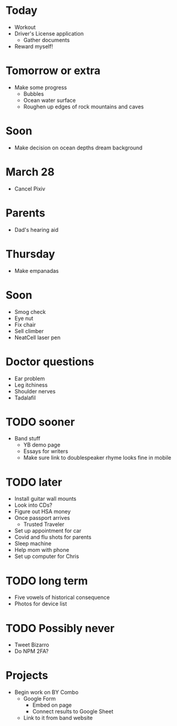 # Today
* Workout
* Driver's License application
    * Gather documents
* Reward myself!

# Tomorrow or extra
* Make some progress
    * Bubbles
    * Ocean water surface
    * Roughen up edges of rock mountains and caves

# Soon
* Make decision on ocean depths dream background

# March 28
* Cancel Pixiv

# Parents
* Dad's hearing aid

# Thursday
* Make empanadas

# Soon
* Smog check
* Eye nut
* Fix chair
* Sell climber
* NeatCell laser pen

# Doctor questions
* Ear problem
* Leg itchiness
* Shoulder nerves
* Tadalafil

# TODO sooner
* Band stuff
    * YB demo page
    * Essays for writers
    * Make sure link to doublespeaker rhyme looks fine in mobile

# TODO later
* Install guitar wall mounts
* Look into CDs?
* Figure out HSA money
* Once passport arrives
    * Trusted Traveler
* Set up appointment for car
* Covid and flu shots for parents
* Sleep machine
* Help mom with phone
* Set up computer for Chris

# TODO long term
* Five vowels of historical consequence
* Photos for device list

# TODO Possibly never
* Tweet Bizarro
* Do NPM 2FA?

# Projects
* Begin work on BY Combo
    * Google Form
        * Embed on page
        * Connect results to Google Sheet
    * Link to it from band website